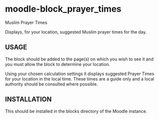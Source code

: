 # moodle-block_prayer_times
Muslim Prayer Times

Displays, for your location, suggested Muslim prayer times for the day.

<h2>USAGE</h2>

The block should be added to the page(s) on which you wish to see it and you must allow the block to determine your location.

Using your chosen calculation settings it displays suggested Prayer Times for your location in the local time.  These times are a guide only and a local authority should be consulted where possible.

<h2>INSTALLATION</h2>

This should be installed in the blocks directory of the Moodle instance.
